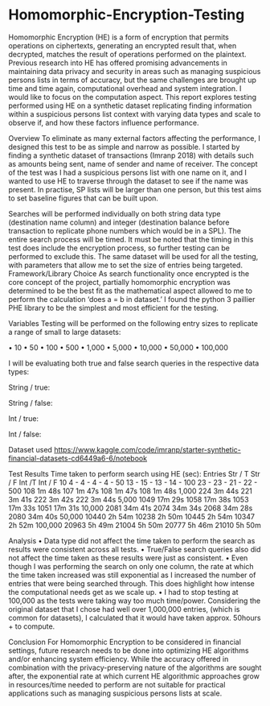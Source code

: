 # Homomorphic-Encryption-Testing

Homomorphic Encryption (HE) is a form of encryption that permits operations on ciphertexts, generating an encrypted result that, when decrypted, matches the result of operations performed on the plaintext. Previous research into HE has offered promising advancements in maintaining data privacy and security in areas such as managing suspicious persons lists in terms of accuracy, but the same challenges are brought up time and time again, computational overhead and system integration. I would like to focus on the computation aspect.
This report explores testing performed using HE on a synthetic dataset replicating finding information within a suspicious persons list context with varying data types and scale to observe if, and how these factors influence performance.

Overview
To eliminate as many external factors affecting the performance, I designed this test to be as simple and narrow as possible. I started by finding a synthetic dataset of transactions (Imranp 2018) with details such as amounts being sent, name of sender and name of receiver. The concept of the test was I had a suspicious persons list with one name on it, and I wanted to use HE to traverse through the dataset to see if the name was present. In practise, SP lists will be larger than one person, but this test aims to set baseline figures that can be built upon. 

Searches will be performed individually on both string data type (destination name column) and integer (destination balance before transaction to replicate phone numbers which would be in a SPL). The entire search process will be timed. It must be noted that the timing in this test does include the encryption process, so further testing can be performed to exclude this. The same dataset will be used for all the testing, with parameters that allow me to set the size of entries being targeted.
Framework/Library Choice
As search functionality once encrypted is the core concept of the project, partially homomorphic encryption was determined to be the best fit as the mathematical aspect allowed to me to perform the calculation ‘does a = b in dataset.’ I found the python 3 paillier PHE library to be the simplest and most efficient for the testing. 

Variables
Testing will be performed on the following entry sizes to replicate a range of small to large datasets:
 
•	10
•	50
•	100
•	500
•	1,000
•	5,000
•	10,000
•	50,000
•	100,000

 
I will be evaluating both true and false search queries in the respective data types:
 
String / true: 
 
String / false:
 
Int / true:
 
Int / false:
 

 
Dataset used 
https://www.kaggle.com/code/imranp/starter-synthetic-financial-datasets-cd6449a6-6/notebook 

Test Results
Time taken to perform search using HE (sec):
Entries 		Str / T		Str / F		Int /T		Int / F	
10		4	-	4	-	4	-	4	-
50		13	-	15	-	13	-	14	-
100		23	-	23	-	21	-	22	-
500		   108	1m 48s	107	1m 47s	108	1m 47s	108	1m 48s
1,000		224	3m 44s	221	3m 41s	222	3m 42s	222	3m 44s
5,000		1049	17m 29s	1058	17m 38s	1053	17m 33s	1051	17m 31s
10,000		2081	34m 41s	2074	34m 34s	2068	34m 28s	2080	34m 40s
50,000		10440	2h 54m	10238	2h 50m	10445	2h 54m	10347	2h 52m
100,000		20963	5h 49m	21004	5h 50m	20777	5h 46m	21010	5h 50m

 
Analysis
•	Data type did not affect the time taken to perform the search as results were consistent across all tests.
•	True/False search queries also did not affect the time taken as these results were just as consistent.
•	Even though I was performing the search on only one column, the rate at which the time taken increased was still exponential as I increased the number of entries that were being searched through. This does highlight how intense the computational needs get as we scale up.
•	I had to stop testing at 100,000 as the tests were taking way too much time/power. Considering the original dataset that I chose had well over 1,000,000 entries, (which is common for datasets), I calculated that it would have taken approx. 50hours + to compute.

Conclusion
For Homomorphic Encryption to be considered in financial settings, future research needs to be done into optimizing HE algorithms and/or enhancing system efficiency. While the accuracy offered in combination with the privacy-preserving nature of the algorithms are sought after, the exponential rate at which current HE algorithmic approaches grow in resources/time needed to perform are not suitable for practical applications such as managing suspicious persons lists at scale. 
